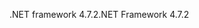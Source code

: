 <span data-ttu-id="51604-101">.NET framework 4.7.2</span><span class="sxs-lookup"><span data-stu-id="51604-101">.NET Framework 4.7.2</span></span>
